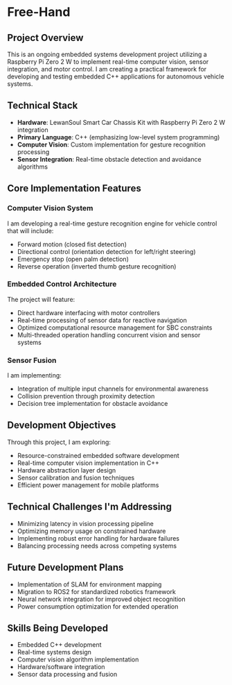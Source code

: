 # Free-Hand

## Project Overview
This is an ongoing embedded systems development project utilizing a Raspberry Pi Zero 2 W to implement real-time computer vision, sensor integration, and motor control. I am creating a practical framework for developing and testing embedded C++ applications for autonomous vehicle systems.

## Technical Stack
- **Hardware**: LewanSoul Smart Car Chassis Kit with Raspberry Pi Zero 2 W integration
- **Primary Language**: C++ (emphasizing low-level system programming)
- **Computer Vision**: Custom implementation for gesture recognition processing
- **Sensor Integration**: Real-time obstacle detection and avoidance algorithms

## Core Implementation Features
### Computer Vision System
I am developing a real-time gesture recognition engine for vehicle control that will include:
  - Forward motion (closed fist detection)
  - Directional control (orientation detection for left/right steering)
  - Emergency stop (open palm detection)
  - Reverse operation (inverted thumb gesture recognition)

### Embedded Control Architecture
The project will feature:
- Direct hardware interfacing with motor controllers
- Real-time processing of sensor data for reactive navigation
- Optimized computational resource management for SBC constraints
- Multi-threaded operation handling concurrent vision and sensor systems

### Sensor Fusion
I am implementing:
- Integration of multiple input channels for environmental awareness
- Collision prevention through proximity detection
- Decision tree implementation for obstacle avoidance

## Development Objectives
Through this project, I am exploring:
- Resource-constrained embedded software development
- Real-time computer vision implementation in C++
- Hardware abstraction layer design
- Sensor calibration and fusion techniques
- Efficient power management for mobile platforms

## Technical Challenges I'm Addressing
- Minimizing latency in vision processing pipeline
- Optimizing memory usage on constrained hardware
- Implementing robust error handling for hardware failures
- Balancing processing needs across competing systems

## Future Development Plans
- Implementation of SLAM for environment mapping
- Migration to ROS2 for standardized robotics framework
- Neural network integration for improved object recognition
- Power consumption optimization for extended operation

## Skills Being Developed
- Embedded C++ development
- Real-time systems design
- Computer vision algorithm implementation
- Hardware/software integration
- Sensor data processing and fusion
